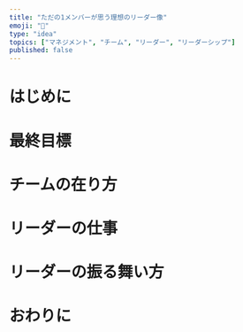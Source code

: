 ```yaml
---
title: "ただの1メンバーが思う理想のリーダー像"
emoji: "🫅"
type: "idea"
topics: ["マネジメント", "チーム", "リーダー", "リーダーシップ"]
published: false
---
```


# はじめに

<!-- 1メンバーの視点としてのリーダー像に対する考え方やその重要性について説明 -->
<!-- 組織やチームにおけるリーダーの役割とその影響についての簡単な触れ込み -->

# 最終目標

<!-- チームや組織が追求すべき最終的な目的やビジョンについて -->
<!-- その目的を達成するためのリーダーの役割や考え方 -->

# チームの在り方

<!-- チームが持つべき文化や価値観、団結の重要性 -->
<!-- メンバー同士の関係性やコミュニケーションの取り方 -->

# リーダーの仕事

# リーダーの振る舞い方

# おわりに

<!-- リーダーシップの本質や重要性の再確認 -->
<!-- メンバーとリーダーとの相互の理解と成長を促すメッセージ -->
